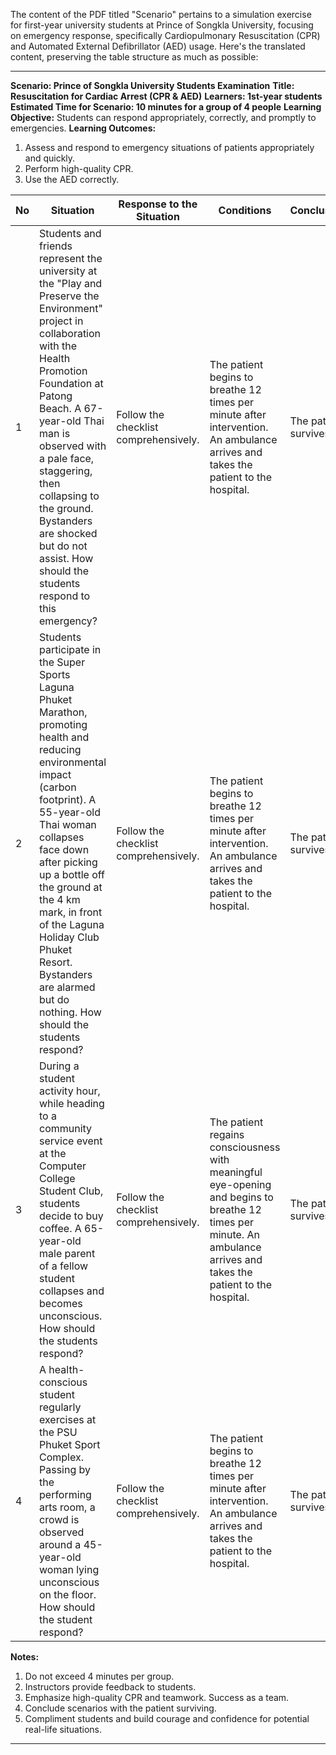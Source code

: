 The content of the PDF titled "Scenario" pertains to a simulation exercise for first-year university students at Prince of Songkla University, focusing on emergency response, specifically Cardiopulmonary Resuscitation (CPR) and Automated External Defibrillator (AED) usage. Here's the translated content, preserving the table structure as much as possible:

---

**Scenario: Prince of Songkla University Students Examination**
**Title: Resuscitation for Cardiac Arrest (CPR & AED)**
**Learners: 1st-year students**
**Estimated Time for Scenario: 10 minutes for a group of 4 people**
**Learning Objective:** Students can respond appropriately, correctly, and promptly to emergencies.
**Learning Outcomes:**
1. Assess and respond to emergency situations of patients appropriately and quickly.
2. Perform high-quality CPR.
3. Use the AED correctly.

| No | Situation | Response to the Situation | Conditions | Conclusion |
|----|-----------|--------------------------|------------|------------|
| 1 | Students and friends represent the university at the "Play and Preserve the Environment" project in collaboration with the Health Promotion Foundation at Patong Beach. A 67-year-old Thai man is observed with a pale face, staggering, then collapsing to the ground. Bystanders are shocked but do not assist. How should the students respond to this emergency? | Follow the checklist comprehensively. | The patient begins to breathe 12 times per minute after intervention. An ambulance arrives and takes the patient to the hospital. | The patient survives. |
| 2 | Students participate in the Super Sports Laguna Phuket Marathon, promoting health and reducing environmental impact (carbon footprint). A 55-year-old Thai woman collapses face down after picking up a bottle off the ground at the 4 km mark, in front of the Laguna Holiday Club Phuket Resort. Bystanders are alarmed but do nothing. How should the students respond? | Follow the checklist comprehensively. | The patient begins to breathe 12 times per minute after intervention. An ambulance arrives and takes the patient to the hospital. | The patient survives. |
| 3 | During a student activity hour, while heading to a community service event at the Computer College Student Club, students decide to buy coffee. A 65-year-old male parent of a fellow student collapses and becomes unconscious. How should the students respond? | Follow the checklist comprehensively. | The patient regains consciousness with meaningful eye-opening and begins to breathe 12 times per minute. An ambulance arrives and takes the patient to the hospital. | The patient survives. |
| 4 | A health-conscious student regularly exercises at the PSU Phuket Sport Complex. Passing by the performing arts room, a crowd is observed around a 45-year-old woman lying unconscious on the floor. How should the student respond? | Follow the checklist comprehensively. | The patient begins to breathe 12 times per minute after intervention. An ambulance arrives and takes the patient to the hospital. | The patient survives. |

**Notes:**
1. Do not exceed 4 minutes per group.
2. Instructors provide feedback to students.
3. Emphasize high-quality CPR and teamwork. Success as a team.
4. Conclude scenarios with the patient surviving.
5. Compliment students and build courage and confidence for potential real-life situations.

---